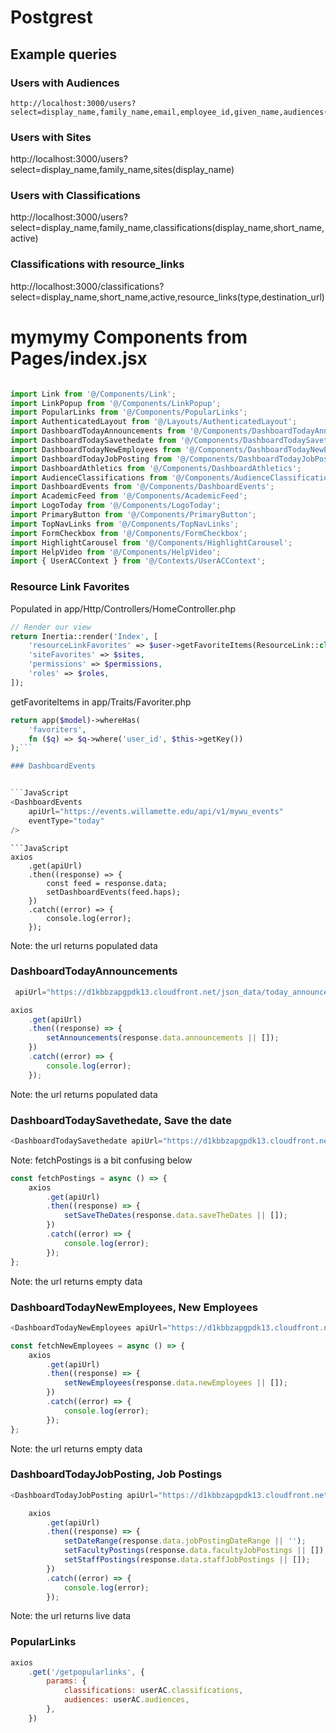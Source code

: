# Postgrest 

## Example queries

### Users with Audiences

```
http://localhost:3000/users?select=display_name,family_name,email,employee_id,given_name,audiences(display_name,active,visible)
```

### Users with Sites

http://localhost:3000/users?select=display_name,family_name,sites(display_name)

### Users with Classifications

http://localhost:3000/users?select=display_name,family_name,classifications(display_name,short_name,active)

### Classifications with resource_links

http://localhost:3000/classifications?select=display_name,short_name,active,resource_links(type,destination_url)

# mymymy Components from Pages/index.jsx

```JavaScript

import Link from '@/Components/Link';
import LinkPopup from '@/Components/LinkPopup';
import PopularLinks from '@/Components/PopularLinks';
import AuthenticatedLayout from '@/Layouts/AuthenticatedLayout';
import DashboardTodayAnnouncements from '@/Components/DashboardTodayAnnouncements';
import DashboardTodaySavethedate from '@/Components/DashboardTodaySavethedate';
import DashboardTodayNewEmployees from '@/Components/DashboardTodayNewEmployees';
import DashboardTodayJobPosting from '@/Components/DashboardTodayJobPosting';
import DashboardAthletics from '@/Components/DashboardAthletics';
import AudienceClassifications from '@/Components/AudienceClassifications';
import DashboardEvents from '@/Components/DashboardEvents';
import AcademicFeed from '@/Components/AcademicFeed';
import LogoToday from '@/Components/LogoToday';
import PrimaryButton from '@/Components/PrimaryButton';
import TopNavLinks from '@/Components/TopNavLinks';
import FormCheckbox from '@/Components/FormCheckbox';
import HighlightCarousel from '@/Components/HighlightCarousel';
import HelpVideo from '@/Components/HelpVideo';
import { UserACContext } from '@/Contexts/UserACContext';
```

### Resource Link Favorites

Populated in app/Http/Controllers/HomeController.php

```php
// Render our view
return Inertia::render('Index', [
    'resourceLinkFavorites' => $user->getFavoriteItems(ResourceLink::class)->get(),
    'siteFavorites' => $sites,
    'permissions' => $permissions,
    'roles' => $roles,
]);
```

getFavoriteItems in app/Traits/Favoriter.php

```php
return app($model)->whereHas(
    'favoriters',
    fn ($q) => $q->where('user_id', $this->getKey())
);```

### DashboardEvents


```JavaScript
<DashboardEvents
    apiUrl="https://events.willamette.edu/api/v1/mywu_events"
    eventType="today"
/>
```
```
```JavaScript
axios
    .get(apiUrl)
    .then((response) => {
        const feed = response.data;
        setDashboardEvents(feed.haps);
    })
    .catch((error) => {
        console.log(error);
    });
```

Note: the url returns populated data

### DashboardTodayAnnouncements

```JavaScript
 apiUrl="https://d1kbbzapgpdk13.cloudfront.net/json_data/today_announcements.json"
```

```JavaScript
axios
    .get(apiUrl)
    .then((response) => {
        setAnnouncements(response.data.announcements || []);
    })
    .catch((error) => {
        console.log(error);
    });
```

Note: the url returns populated data


### DashboardTodaySavethedate, Save the date

```JavaScript
<DashboardTodaySavethedate apiUrl="https://d1kbbzapgpdk13.cloudfront.net/json_data/today_save_the_dates.json" />
```

Note: fetchPostings is a bit confusing below
```JavaScript
const fetchPostings = async () => {
    axios
        .get(apiUrl)
        .then((response) => {
            setSaveTheDates(response.data.saveTheDates || []);
        })
        .catch((error) => {
            console.log(error);
        });
};
```

Note: the url returns empty data


### DashboardTodayNewEmployees, New Employees

```JavaScript
<DashboardTodayNewEmployees apiUrl="https://d1kbbzapgpdk13.cloudfront.net/json_data/today_new_employees.json" />
```

```JavaScript
const fetchNewEmployees = async () => {
    axios
        .get(apiUrl)
        .then((response) => {
            setNewEmployees(response.data.newEmployees || []);
        })
        .catch((error) => {
            console.log(error);
        });
};
```

Note: the url returns empty data

### DashboardTodayJobPosting, Job Postings

```JavaScript
<DashboardTodayJobPosting apiUrl="https://d1kbbzapgpdk13.cloudfront.net/json_data/today_job_postings.json" />
```

```JavaScript
    axios
        .get(apiUrl)
        .then((response) => {
            setDateRange(response.data.jobPostingDateRange || '');
            setFacultyPostings(response.data.facultyJobPostings || []);
            setStaffPostings(response.data.staffJobPostings || []);
        })
        .catch((error) => {
            console.log(error);
        });
```


Note: the url returns live data

### PopularLinks

```JavaScript
axios
    .get('/getpopularlinks', {
        params: {
            classifications: userAC.classifications,
            audiences: userAC.audiences,
        },
    })
```

